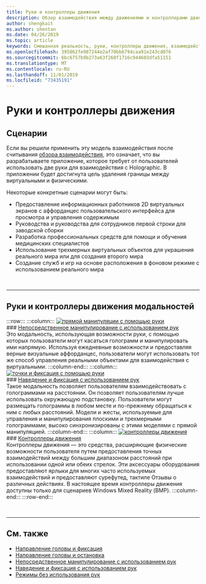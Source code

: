 ```yaml
---
title: Руки и контроллеры движения
description: Обзор взаимодействия между движениями и контроллерами движений
author: shengkait
ms.author: shentan
ms.date: 04/26/2019
ms.topic: article
keywords: Смешанная реальность, руки, контроллеры движения, взаимодействие, проектирование
ms.openlocfilehash: 395862fe987244e2af70bb6794caa91e243cd076
ms.sourcegitcommit: 6bc6757b9b273a63f260f1716c944603dfa51151
ms.translationtype: MT
ms.contentlocale: ru-RU
ms.lasthandoff: 11/01/2019
ms.locfileid: "73435191"
---
```

# <a name="hands-and-motion-controllers"></a>Руки и контроллеры движения
## <a name="scenarios"></a>Сценарии
Если вы решили применить эту модель взаимодействия после считывания [обзора взаимодействия](interaction-fundamentals.md), это означает, что вы разрабатываете приложение, которое требует от пользователей использовать две руки для взаимодействия с Holographic. В приложении будет достигнута цель удаления границы между виртуальными и физическими.

Некоторые конкретные сценарии могут быть:
* Предоставление информационных работников 2D виртуальных экранов с аффорданцес пользовательского интерфейса для просмотра и управления содержимым
* Руководства и руководства для сотрудников первой строки для заводской сборки
* Разработка профессиональных средств для помощи и обучения медицинских специалистов  
* Использование трехмерных виртуальных объектов для украшения реального мира или для создания второго мира 
* Создание служб и игр на основе расположения в фоновом режиме с использованием реального мира

<br>

---

## <a name="hands-and-motion-controllers-modalities"></a>Руки и контроллеры движения модальностей

:::row:::
    :::column:::
       [![прямой манипуляции с помощью руки](images/hands-and-controllers-direct-manipulation.jpg)](direct-manipulation.md)<br>
       ### <a name="direct-manipulation-with-handsdirect-manipulationmdbr"></a>[Непосредственное манипулирование с использованием рук](direct-manipulation.md)<br>
       Это модальность, использующая возможности руки, с помощью которых пользователи могут касаться голограмм и манипулировать ими напрямую. Используя ежедневные возможности и предоставляя верные визуальные аффорданцес, пользователи могут использовать тот же способ управления реальными объектами для взаимодействия с виртуальными.
    :::column-end:::
    :::column:::
       [![точки и фиксация с помощью руки](images/hands-and-controllers-point-and-commit.jpg)](point-and-commit.md)<br>
        ### <a name="point-and-commit-with-handspoint-and-commitmdbr"></a>[Наведение и фиксация с использованием рук](point-and-commit.md)<br>
        Такое модальность позволяет пользователям взаимодействовать с голограммами на расстоянии. Он позволяет пользователям лучше использовать окружающую подстановку. Пользователи могут размещать голограммы в любом месте и по-прежнему обращаться к ним с любых расстояний. Модели и жесты, используемые для управления и манипулирования плоскими и трехмерными голограммами, высоко синхронизированы с этими моделями с прямой манипуляцией.
    :::column-end:::
    :::column:::
       [![контроллеры движения](images/hands-and-controllers-motion-controllers.jpg)](motion-controllers.md)<br>
       ### <a name="motion-controllersmotion-controllersmdbr"></a>[Контроллеры движения](motion-controllers.md)<br>
       Контроллеры движения — это средства, расширяющие физические возможности пользователя путем предоставления точных взаимодействий между большим диапазоном расстояний при использовании одной или обеих стрелок. Эти аксессуары оборудования предоставляют ярлыки для многих часто используемых взаимодействий и предоставляют сурефутед, тактиле Отзывы о различных действиях. В настоящее время контроллеры движения доступны только для сценариев Windows Mixed Reality (ВМР). 
    :::column-end:::
:::row-end:::

<br>

---

## <a name="see-also"></a>См. также
* [Направление головы и фиксация](gaze-and-commit.md)
* [Направление головы и остановка](gaze-and-dwell.md)
* [Непосредственное манипулирование с использованием рук](direct-manipulation.md)
* [Наведение и фиксация с использованием рук](point-and-commit.md)
* [Режимы без использования рук](hands-free.md)
